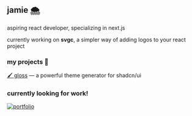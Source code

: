 
## jamie 🌨️

aspiring react developer, specializing in next.js

currently working on **svgc**, a simpler way of adding logos to your react project

### my projects 📒

[🖌️ gloss](https://github.com/jvxz/gloss) ― a powerful theme generator for shadcn/ui

### currently looking for work!
[![portfolio](https://img.shields.io/badge/my_portfolio-000?style=for-the-badge&logo=ko-fi&logoColor=white)](https://wisp.bio/)

